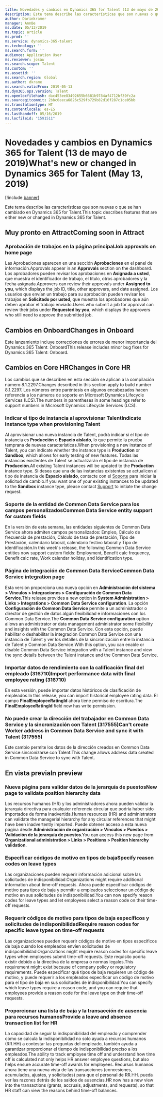 ```yaml
---
title: Novedades y cambios en Dynamics 365 for Talent (13 de mayo de 2019)
description: Este tema describe las características que son nuevas o que se han cambiado en Microsoft Dynamics 365 for Talent.
author: Darinkramer
manager: AnnBe
ms.date: 05/13/2019
ms.topic: article
ms.prod: ''
ms.service: dynamics-365-talent
ms.technology: ''
ms.search.form: ''
audience: Application User
ms.reviewer: josaw
ms.search.scope: Talent
ms.custom: ''
ms.assetid: ''
ms.search.region: Global
ms.author: dkrame
ms.search.validFrom: 2019-05-13
ms.dyn365.ops.version: Talent
ms.openlocfilehash: dac453ee83492655b6681b9784af4712bf39fc2a
ms.sourcegitcommit: 2bbc0eeca6826c529fb729b82d16f287c1ce05bb
ms.translationtype: HT
ms.contentlocale: es-ES
ms.lasthandoff: 05/16/2019
ms.locfileid: "1591511"
---
```

# <a name="whats-new-or-changed-in-dynamics-365-for-talent-may-13-2019"></a><span data-ttu-id="2ee40-103">Novedades y cambios en Dynamics 365 for Talent (13 de mayo de 2019)</span><span class="sxs-lookup"><span data-stu-id="2ee40-103">What's new or changed in Dynamics 365 for Talent (May 13, 2019)</span></span>

[!include [banner](includes/banner.md)]

<span data-ttu-id="2ee40-104">Este tema describe las características que son nuevas o que se han cambiado en Dynamics 365 for Talent.</span><span class="sxs-lookup"><span data-stu-id="2ee40-104">This topic describes features that are either new or changed in Dynamics 365 for Talent.</span></span>

## <a name="coming-soon-in-attract"></a><span data-ttu-id="2ee40-105">Muy pronto en Attract</span><span class="sxs-lookup"><span data-stu-id="2ee40-105">Coming soon in Attract</span></span>

### <a name="job-approvals-on-home-page"></a><span data-ttu-id="2ee40-106">Aprobación de trabajos en la página principal</span><span class="sxs-lookup"><span data-stu-id="2ee40-106">Job approvals on home page</span></span>

<span data-ttu-id="2ee40-107">Las Aprobaciones aparecen en una sección **Aprobaciones** en el panel de información.</span><span class="sxs-lookup"><span data-stu-id="2ee40-107">Approvals appear in an **Approvals** section on the dashboard.</span></span> <span data-ttu-id="2ee40-108">Los aprobadores pueden revisar los aprobaciones en **Asignada a usted**, que muestra el identificador de trabajo, el título, otros aprobadores y la fecha asignada.</span><span class="sxs-lookup"><span data-stu-id="2ee40-108">Approvers can review their approvals under **Assigned to you**, which displays the job ID, title, other approvers, and date assigned.</span></span> <span data-ttu-id="2ee40-109">Los usuarios que envían un trabajo para su aprobación pueden revisar los trabajos en **Solicitado por usted**, que muestra los aprobadores que aún deben aprobar el trabajo enviado.</span><span class="sxs-lookup"><span data-stu-id="2ee40-109">Users who submit a job for approval can review their jobs under **Requested by you**, which displays the approvers who still need to approve the submitted job.</span></span>

## <a name="changes-in-onboard"></a><span data-ttu-id="2ee40-110">Cambios en Onboard</span><span class="sxs-lookup"><span data-stu-id="2ee40-110">Changes in Onboard</span></span>

<span data-ttu-id="2ee40-111">Este lanzamiento incluye correcciones de errores de menor importancia del Dynamics 365 Talent: Onboard</span><span class="sxs-lookup"><span data-stu-id="2ee40-111">This release includes minor bug fixes for Dynamics 365 Talent: Onboard.</span></span>

## <a name="changes-in-core-hr"></a><span data-ttu-id="2ee40-112">Cambios en Core HR</span><span class="sxs-lookup"><span data-stu-id="2ee40-112">Changes in Core HR</span></span>

<span data-ttu-id="2ee40-113">Los cambios que se describen en esta sección se aplican a la compilación número 8.1.2297.</span><span class="sxs-lookup"><span data-stu-id="2ee40-113">Changes described in this section apply to build number 8.1.2297.</span></span> <span data-ttu-id="2ee40-114">Los números entre paréntesis en algunos encabezados hacen referencia a los números de soporte en Microsoft Dynamics Lifecycle Services (LCS).</span><span class="sxs-lookup"><span data-stu-id="2ee40-114">The numbers in parentheses in some headings refer to support numbers in Microsoft Dynamics Lifecycle Services (LCS).</span></span>

### <a name="indicate-instance-type-when-provisioning-talent"></a><span data-ttu-id="2ee40-115">Indicar el tipo de instancia al aprovisionar Talent</span><span class="sxs-lookup"><span data-stu-id="2ee40-115">Indicate instance type when provisioning Talent</span></span>

<span data-ttu-id="2ee40-116">Al aprovisionar una nueva instancia de Talent, podrá indicar si el tipo de instancia es **Producción** o **Espacio aislado**, lo que permite la prueba temprana de nuevas características.</span><span class="sxs-lookup"><span data-stu-id="2ee40-116">When provisioning a new instance of Talent, you can indicate whether the instance type is **Production** or **Sandbox**, which allows for early testing of new features.</span></span> <span data-ttu-id="2ee40-117">Todas las instancias existentes de Talent se actualizarán el tipo de instancia de **Producción**.</span><span class="sxs-lookup"><span data-stu-id="2ee40-117">All existing Talent instances will be updated to the **Production** instance type.</span></span> <span data-ttu-id="2ee40-118">Si desea que una de las instancias existentes se actualicen al tipo de instancia de **Espacio aislado**, contacte con el [Soporte](https://docs.microsoft.com/en-us/dynamics365/unified-operations/talent/talent-support) para iniciar la solicitud de cambio.</span><span class="sxs-lookup"><span data-stu-id="2ee40-118">If you want one of your existing instances to be updated to the **Sandbox** instance type, please contact [Support](https://docs.microsoft.com/en-us/dynamics365/unified-operations/talent/talent-support) to initiate the change request.</span></span>

### <a name="common-data-service-entity-support-for-custom-fields"></a><span data-ttu-id="2ee40-119">Soporte de la entidad de Common Data Service para los campos personalizados</span><span class="sxs-lookup"><span data-stu-id="2ee40-119">Common Data Service entity support for custom fields</span></span>

<span data-ttu-id="2ee40-120">En la versión de esta semana, las entidades siguientes de Common Data Service ahora admiten campos personalizados: Empleo, Cálculo de frecuencia de prestación, Cálculo de tasa de prestación, Tipo de Prestación, calendario laboral, calendario festivo laboral y Tipo de identificación.</span><span class="sxs-lookup"><span data-stu-id="2ee40-120">In this week's release, the following Common Data Service entities now support custom fields: Employment, Benefit calc frequency, Benefit calc rate, Work calendar holiday, and Identification type.</span></span>

### <a name="common-data-service-integration-page"></a><span data-ttu-id="2ee40-121">Página de integración de Common Data Service</span><span class="sxs-lookup"><span data-stu-id="2ee40-121">Common Data Service integration page</span></span>

<span data-ttu-id="2ee40-122">Esta versión proporciona una nueva opción en **Administración del sistema > Vínculos > Integraciones > Configuración de Common Data Service**.</span><span class="sxs-lookup"><span data-stu-id="2ee40-122">This release provides a new option in **System Administration > Links > Integrations > Common Data Service configuration**.</span></span> <span data-ttu-id="2ee40-123">La opción **Configuración de Common Data Service** permite a un administrador o director de gestión de datos algún flexibilidad e informaciones con los Common Data Service.</span><span class="sxs-lookup"><span data-stu-id="2ee40-123">The **Common Data Service configuration** option allows an administrator or data management administrator some flexibility and insights with the Common Data Service.</span></span> <span data-ttu-id="2ee40-124">Con esta opción, puede habilitar o deshabilitar la integración Common Data Service con una instancia de Talent y ver los detalles de la sincronización entre la instancia de Talent y Common Data Service.</span><span class="sxs-lookup"><span data-stu-id="2ee40-124">With this option, you can enable or disable Common Data Service integration with a Talent instance and view the sync details between the Talent instance and the Common Data Service.</span></span>

### <a name="import-performance-data-with-final-employee-rating-316710"></a><span data-ttu-id="2ee40-125">Importar datos de rendimiento con la calificación final del empleado (316710)</span><span class="sxs-lookup"><span data-stu-id="2ee40-125">Import performance data with final employee rating (316710)</span></span>

<span data-ttu-id="2ee40-126">En esta versión, puede importar datos históricos de clasificación de empleados.</span><span class="sxs-lookup"><span data-stu-id="2ee40-126">In this release, you can import historical employee rating data.</span></span> <span data-ttu-id="2ee40-127">El campo **FinalEmployeeRatingId** ahora tiene permiso de escritura.</span><span class="sxs-lookup"><span data-stu-id="2ee40-127">The **FinalEmployeeRatingId** field now has write permission.</span></span>

### <a name="cant-create-worker-address-in-common-data-service-and-sync-it-with-talent-317555"></a><span data-ttu-id="2ee40-128">No puede crear la dirección del trabajador en Common Data Service y la sincronización con Talent (317555)</span><span class="sxs-lookup"><span data-stu-id="2ee40-128">Can't create Worker address in Common Data Service and sync it with Talent (317555)</span></span>

<span data-ttu-id="2ee40-129">Este cambio permite los datos de la dirección creados en Common Data Service sincronizarse con Talent.</span><span class="sxs-lookup"><span data-stu-id="2ee40-129">This change allows address data created in Common Data Service to sync with Talent.</span></span>

## <a name="in-preview"></a><span data-ttu-id="2ee40-130">En vista previa</span><span class="sxs-lookup"><span data-stu-id="2ee40-130">In preview</span></span>

### <a name="new-page-to-validate-position-hierarchy-data"></a><span data-ttu-id="2ee40-131">Nueva página para validar datos de la jerarquía de puestos</span><span class="sxs-lookup"><span data-stu-id="2ee40-131">New page to validate position hierarchy data</span></span>

<span data-ttu-id="2ee40-132">Los recursos humanos (HR) y los administradores ahora pueden validar la jerarquía directiva para cualquier referencia circular que podría haber sido importados de forma inadvertida.</span><span class="sxs-lookup"><span data-stu-id="2ee40-132">Human resources (HR) and administrators can validate the managerial hierarchy for any circular references that might have been inadvertently imported.</span></span> <span data-ttu-id="2ee40-133">Puede obtener acceso a esta nueva página desde **Administración de organización > Vínculos > Puestos > Validación de la jerarquía de puestos**.</span><span class="sxs-lookup"><span data-stu-id="2ee40-133">You can access this new page from **Organizational administration > Links > Positions > Position hierarchy validation**.</span></span>

### <a name="specify-reason-codes-on-leave-types"></a><span data-ttu-id="2ee40-134">Especificar códigos de motivo en tipos de baja</span><span class="sxs-lookup"><span data-stu-id="2ee40-134">Specify reason codes on leave types</span></span>

<span data-ttu-id="2ee40-135">Las organizaciones pueden requerir información adicional sobre las solicitudes de indisponibilidad.</span><span class="sxs-lookup"><span data-stu-id="2ee40-135">Organizations might require additional information about time-off requests.</span></span> <span data-ttu-id="2ee40-136">Ahora puede especificar códigos de motivo para tipos de baja y permitir a empleados seleccionar un código de motivo en sus solicitudes de indisponibilidad.</span><span class="sxs-lookup"><span data-stu-id="2ee40-136">You can now specify reason codes for leave types and let employees select a reason code on their time-off requests.</span></span>

### <a name="require-reason-codes-for-specific-leave-types-on-time-off-requests"></a><span data-ttu-id="2ee40-137">Requerir códigos de motivo para tipos de baja específicos y solicitudes de indisponibilidad</span><span class="sxs-lookup"><span data-stu-id="2ee40-137">Require reason codes for specific leave types on time-off requests</span></span>

<span data-ttu-id="2ee40-138">Las organizaciones pueden requerir códigos de motivo en tipos específicos de baja cuando los empleados envíen solicitudes de indisponibilidad.</span><span class="sxs-lookup"><span data-stu-id="2ee40-138">Organizations might require reason codes for specific leave types when employees submit time-off requests.</span></span> <span data-ttu-id="2ee40-139">Este requisito podría existir debido a la directiva de la empresa o normas legales.</span><span class="sxs-lookup"><span data-stu-id="2ee40-139">This requirement might exist because of company policy or regulatory requirements.</span></span> <span data-ttu-id="2ee40-140">Puede especificar qué tipos de baja requieren un código de motivo, y puede requerir a los empleados especificar un código de motivo para el tipo de baja en sus solicitudes de indisponibilidad.</span><span class="sxs-lookup"><span data-stu-id="2ee40-140">You can specify which leave types require a reason code, and you can require that employees provide a reason code for the leave type on their time-off requests.</span></span>

### <a name="provide-a-leave-and-absence-transaction-list-for-hr"></a><span data-ttu-id="2ee40-141">Proporcionar una lista de baja y la transacción de ausencia para recursos humanos</span><span class="sxs-lookup"><span data-stu-id="2ee40-141">Provide a leave and absence transaction list for HR</span></span>

<span data-ttu-id="2ee40-142">La capacidad de seguir la indisponibilidad del empleado y comprender cómo se calcula la indisponibilidad no solo ayuda a recursos humanos (RR.HH) a contestar las preguntas del empleado, también ayuda a garantizar proporcionar el tiempo de indisponibilidad preciso a los empleados.</span><span class="sxs-lookup"><span data-stu-id="2ee40-142">The ability to track employee time off and understand how time off is calculated not only helps HR answer employee questions, but also helps ensure accurate time-off awards for employees.</span></span> <span data-ttu-id="2ee40-143">Recursos humanos ahora tiene una nueva vista de las transacciones (concesiones, acumulados, ajustes, y solicitudes) para que el personal de RR.HH. pueda ver las razones detrás de los saldos de ausencias.</span><span class="sxs-lookup"><span data-stu-id="2ee40-143">HR now has a new view into the transactions (grants, accruals, adjustments, and requests), so that HR staff can view the reasons behind time-off balances.</span></span>
